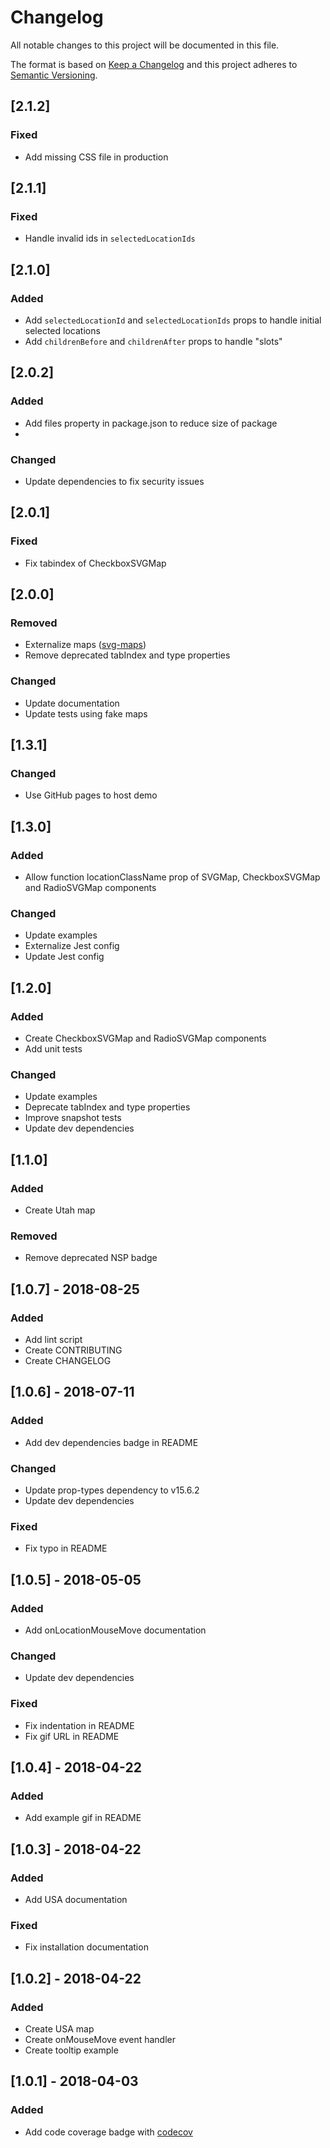 # Changelog
All notable changes to this project will be documented in this file.

The format is based on [Keep a Changelog](http://keepachangelog.com/en/1.0.0/) and this project adheres to [Semantic Versioning](http://semver.org/spec/v2.0.0.html).

## [2.1.2]
### Fixed
- Add missing CSS file in production
  
## [2.1.1]
### Fixed
- Handle invalid ids in `selectedLocationIds`

## [2.1.0]
### Added
- Add `selectedLocationId` and `selectedLocationIds` props to handle initial selected locations
- Add `childrenBefore` and `childrenAfter` props to handle "slots"

## [2.0.2]
### Added
- Add files property in package.json to reduce size of package
- 
### Changed
- Update dependencies to fix security issues

## [2.0.1]
### Fixed
- Fix tabindex of CheckboxSVGMap

## [2.0.0]
### Removed
- Externalize maps ([svg-maps](https://github.com/VictorCazanave/svg-maps/))
- Remove deprecated tabIndex and type properties

### Changed
- Update documentation
- Update tests using fake maps

## [1.3.1]
### Changed
- Use GitHub pages to host demo

## [1.3.0]
### Added
- Allow function locationClassName prop of SVGMap, CheckboxSVGMap and RadioSVGMap components

### Changed
- Update examples
- Externalize Jest config
- Update Jest config

## [1.2.0]
### Added
- Create CheckboxSVGMap and RadioSVGMap components
- Add unit tests

### Changed
- Update examples
- Deprecate tabIndex and type properties
- Improve snapshot tests
- Update dev dependencies

## [1.1.0]
### Added
- Create Utah map

### Removed
- Remove deprecated NSP badge

## [1.0.7] - 2018-08-25
### Added
- Add lint script
- Create CONTRIBUTING
- Create CHANGELOG

## [1.0.6] - 2018-07-11
### Added
- Add dev dependencies badge in README

### Changed
- Update prop-types dependency to v15.6.2
- Update dev dependencies

### Fixed
- Fix typo in README

## [1.0.5] - 2018-05-05
### Added
- Add onLocationMouseMove documentation

### Changed
- Update dev dependencies

### Fixed
- Fix indentation in README
- Fix gif URL in README

## [1.0.4] - 2018-04-22
### Added
- Add example gif in README

## [1.0.3] - 2018-04-22
### Added
- Add USA documentation

### Fixed
- Fix installation documentation

## [1.0.2] - 2018-04-22
### Added
- Create USA map
- Create onMouseMove event handler
- Create tooltip example

## [1.0.1] - 2018-04-03
### Added
- Add code coverage badge with [codecov](codecov.io)
